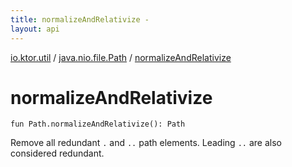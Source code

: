 ```yaml
---
title: normalizeAndRelativize - 
layout: api
---
```


<div class='api-docs-breadcrumbs'><a href="../index.html">io.ktor.util</a> / <a href="index.html">java.nio.file.Path</a> / <a href="./normalize-and-relativize.html">normalizeAndRelativize</a></div>

# normalizeAndRelativize

<div class="signature"><code><span class="keyword">fun </span><span class="identifier">Path</span><span class="symbol">.</span><span class="identifier">normalizeAndRelativize</span><span class="symbol">(</span><span class="symbol">)</span><span class="symbol">: </span><span class="identifier">Path</span></code></div>

Remove all redundant <code>.</code> and <code>..</code> path elements. Leading <code>..</code> are also considered redundant.

